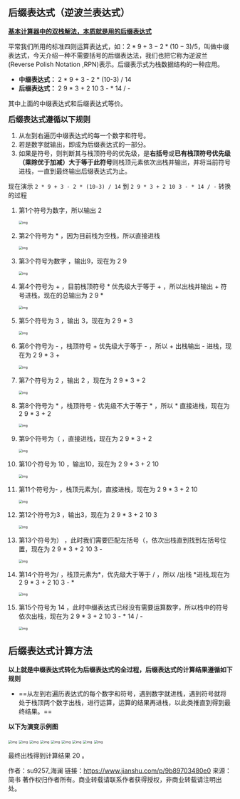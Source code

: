 ## 后缀表达式（逆波兰表达式）

<u>**基本计算器中的双栈解法，本质就是用的后缀表达式**</u>

平常我们所用的标准四则运算表达式，如：$2*9+3-2*(10-3)/5$，叫做中缀表达式，今天介绍一种不需要括号的后缀表达法，我们也把它称为逆波兰(Reverse Polish Notation ,RPN)表示。后缀表示式为栈数据结构的一种应用。

- **中缀表达式：** 2 * 9 + 3 - 2 * (10-3) / 14
- **后缀表达式：** 2 9 * 3 + 2 10 3 - * 14 / -

其中上面的中缀表达式和后缀表达式等价。

<big>**后缀表达式遵循以下规则**</big>

1. 从左到右遍历中缀表达式的每一个数字和符号。
2. 若是数字就输出，即成为后缀表达式的一部分。
3. 如果是符号，则判断其与栈顶符号的优先级，是**右括号**或**已有栈顶符号优先级（乘除优于加减）大于等于此符号**则栈顶元素依次出栈并输出，并将当前符号进栈，一直到最终输出后缀表达式为止。

现在演示 `2 * 9 + 3 - 2 * (10-3) / 14` 到 `2 9 * 3 + 2 10 3 - * 14 / -` 转换的过程

1. 第1个符号为数字，所以输出 2

   <img src="https:////upload-images.jianshu.io/upload_images/7643202-a8296926260ea58a.png?imageMogr2/auto-orient/strip|imageView2/2/w/1200/format/webp" alt="img" style="zoom:50%;" />

   

2. 第2个符号为 * ，因为目前栈为空栈，所以直接进栈

   <img src="https:////upload-images.jianshu.io/upload_images/7643202-7c44d5d883251992.png?imageMogr2/auto-orient/strip|imageView2/2/w/1200/format/webp" alt="img" style="zoom:50%;" />

   

3. 第3个符号为数字 ，输出9，现在为 2 9

   <img src="https:////upload-images.jianshu.io/upload_images/7643202-f47c5854cf390c3b.png?imageMogr2/auto-orient/strip|imageView2/2/w/1200/format/webp" alt="img" style="zoom:50%;" />

   

4. 第4个符号为 + ，目前栈顶符号 * 优先级大于等于 + ，所以出栈并输出 + 符号进栈，现在的总输出为 2 9 *

   <img src="https:////upload-images.jianshu.io/upload_images/7643202-9f68460ba800f058.png?imageMogr2/auto-orient/strip|imageView2/2/w/1200/format/webp" alt="img" style="zoom:50%;" />

   

5. 第5个符号为 3 ，输出 3，现在为 2 9 * 3

   <img src="https:////upload-images.jianshu.io/upload_images/7643202-c0192fbb7374332c.png?imageMogr2/auto-orient/strip|imageView2/2/w/1200/format/webp" alt="img" style="zoom:50%;" />

   

6. 第6个符号为 - ，栈顶符号 + 优先级大于等于 - ，所以 + 出栈输出 - 进栈，现在为 2 9 * 3 +

   <img src="https:////upload-images.jianshu.io/upload_images/7643202-473c976b6793d349.png?imageMogr2/auto-orient/strip|imageView2/2/w/1200/format/webp" alt="img" style="zoom:50%;" />

   

7. 第7个符号为 2  ，输出 2 ，现在为 2 9 * 3 + 2

   <img src="https:////upload-images.jianshu.io/upload_images/7643202-990c53ec71443482.png?imageMogr2/auto-orient/strip|imageView2/2/w/1200/format/webp" alt="img" style="zoom:50%;" />

   

8. 第8个符号为 *  ，栈顶符号 - 优先级不大于等于 * ，所以 * 直接进栈，现在为 2 9 * 3 + 2

   <img src="https:////upload-images.jianshu.io/upload_images/7643202-65bfc38e3cdacb25.png?imageMogr2/auto-orient/strip|imageView2/2/w/1200/format/webp" alt="img" style="zoom:50%;" />

   

9. 第9个符号为（ ，直接进栈，现在为 2 9 * 3 + 2

   <img src="https:////upload-images.jianshu.io/upload_images/7643202-f61d5f772ca97e91.png?imageMogr2/auto-orient/strip|imageView2/2/w/1200/format/webp" alt="img" style="zoom:50%;" />

   

10. 第10个符号为 10 ，输出10，现在为 2 9 * 3 + 2 10

    <img src="https:////upload-images.jianshu.io/upload_images/7643202-d7f12f1415cd949f.png?imageMogr2/auto-orient/strip|imageView2/2/w/1200/format/webp" alt="img" style="zoom:50%;" />

    

11. 第11个符号为- ，栈顶元素为(，直接进栈，现在为 2 9 * 3 + 2 10

    <img src="https:////upload-images.jianshu.io/upload_images/7643202-aee11591d6ac5624.png?imageMogr2/auto-orient/strip|imageView2/2/w/1200/format/webp" alt="img" style="zoom:50%;" />

    

12. 第12个符号为3 ，输出3，现在为 2 9 * 3 + 2 10 3

    <img src="https:////upload-images.jianshu.io/upload_images/7643202-64a9f8dcbd886f6f.png?imageMogr2/auto-orient/strip|imageView2/2/w/1200/format/webp" alt="img" style="zoom:50%;" />

    

13. 第13个符号为） ，此时我们需要匹配左括号（，依次出栈直到找到左括号位置，现在为 2 9 * 3 + 2 10 3 -

    <img src="https:////upload-images.jianshu.io/upload_images/7643202-0a7922533fc42677.png?imageMogr2/auto-orient/strip|imageView2/2/w/1200/format/webp" alt="img" style="zoom:50%;" />

    

14. 第14个符号为/ ，栈顶元素为*，优先级大于等于 / ，所以 /出栈 *进栈,现在为 2 9 * 3 + 2 10 3 - *

    <img src="https:////upload-images.jianshu.io/upload_images/7643202-e15a64530773ac07.png?imageMogr2/auto-orient/strip|imageView2/2/w/1200/format/webp" alt="img" style="zoom:50%;" />

    

15. 第15个符号为 14 ，此时中缀表达式已经没有需要运算数字，所以栈中的符号依次出栈，现在为 2 9 * 3 + 2 10 3 - * 14 / -

    <img src="https:////upload-images.jianshu.io/upload_images/7643202-c27f692d92ab0043.png?imageMogr2/auto-orient/strip|imageView2/2/w/1200/format/webp" alt="img" style="zoom:50%;" />

    

## 后缀表达式计算方法

**以上就是中缀表达式转化为后缀表达式的全过程，后缀表达式的计算结果遵循如下规则**

- ==从左到右遍历表达式的每个数字和符号，遇到数字就进栈，遇到符号就将处于栈顶两个数字出栈，进行运算，运算的结果再进栈，以此类推直到得到最终结果。==

**以下为演变示例图**

<img src="https:////upload-images.jianshu.io/upload_images/7643202-582657e278954480.png?imageMogr2/auto-orient/strip|imageView2/2/w/1200/format/webp" alt="img" style="zoom:50%;" />



<img src="https:////upload-images.jianshu.io/upload_images/7643202-f47a0001c00e02bd.png?imageMogr2/auto-orient/strip|imageView2/2/w/1200/format/webp" alt="img" style="zoom:50%;" />



<img src="https:////upload-images.jianshu.io/upload_images/7643202-619aaeb6f1b51b0d.png?imageMogr2/auto-orient/strip|imageView2/2/w/1200/format/webp" alt="img" style="zoom:50%;" />



<img src="https:////upload-images.jianshu.io/upload_images/7643202-da061417797cf1e5.png?imageMogr2/auto-orient/strip|imageView2/2/w/1200/format/webp" alt="img" style="zoom:50%;" />



<img src="https:////upload-images.jianshu.io/upload_images/7643202-8f59195805bb7c50.png?imageMogr2/auto-orient/strip|imageView2/2/w/1200/format/webp" alt="img" style="zoom:50%;" />



<img src="https:////upload-images.jianshu.io/upload_images/7643202-6627399b14ad73a9.png?imageMogr2/auto-orient/strip|imageView2/2/w/1200/format/webp" alt="img" style="zoom:50%;" />



<img src="https:////upload-images.jianshu.io/upload_images/7643202-dcd1c4d0cbb9d713.png?imageMogr2/auto-orient/strip|imageView2/2/w/1200/format/webp" alt="img" style="zoom:50%;" />



<img src="https:////upload-images.jianshu.io/upload_images/7643202-1a521c9ea6162588.png?imageMogr2/auto-orient/strip|imageView2/2/w/1200/format/webp" alt="img" style="zoom:50%;" />



<img src="https:////upload-images.jianshu.io/upload_images/7643202-90ce90450866684b.png?imageMogr2/auto-orient/strip|imageView2/2/w/1200/format/webp" alt="img" style="zoom:50%;" />



最终出栈得到计算结果 20 。



作者：su9257_海澜
链接：https://www.jianshu.com/p/9b89703480e0
来源：简书
著作权归作者所有。商业转载请联系作者获得授权，非商业转载请注明出处。
